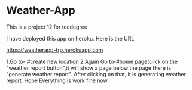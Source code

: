 # Weather-App
This is a project 12 for tecdegree



I have deployed this app on heroku. Here is the URL

https://weatherapp-trp.herokuapp.com

1.Go to- #create new location
2.Again Go to-#home page(click on the "weather report button",it will show a page below the page there is "generate weather report".
After clicking on that, it is generating weather report.
Hope Everything is work fine now.
